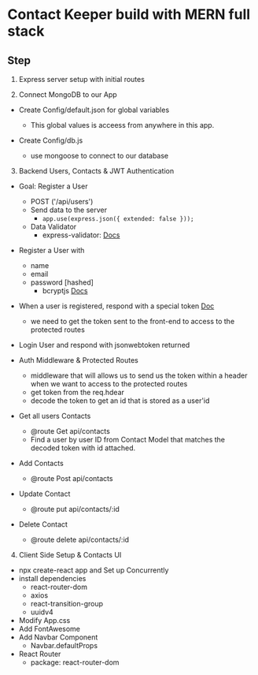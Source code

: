 # Contact Keeper build with MERN full stack

## Step

1. Express server setup with initial routes

2. Connect MongoDB to our App

- Create Config/default.json for global variables

  - This global values is acceess from anywhere in this app.

- Create Config/db.js

  - use mongoose to connect to our database

3. Backend Users, Contacts & JWT
   Authentication

- Goal: Register a User

  - POST ('/api/users')
  - Send data to the server
    - `app.use(express.json({ extended: false }));`
  - Data Validator
    - express-validator: [Docs](https://express-validator.github.io/docs/)

- Register a User with

  - name
  - email
  - password [hashed]
    - bcryptjs [Docs](https://www.npmjs.com/package/bcryptjs)

- When a user is registered, respond with a special token [Doc](https://jwt.io/)
  - we need to get the token sent to the front-end to access to the protected routes
- Login User and respond with jsonwebtoken returned

- Auth Middleware & Protected Routes

  - middleware that will allows us to send us the token within a header when we want to access to the protected routes
  - get token from the req.hdear
  - decode the token to get an id that is stored as a user'id

- Get all users Contacts

  - @route Get api/contacts
  - Find a user by user ID from Contact Model that matches the decoded token with id attached.

- Add Contacts

  - @route Post api/contacts

- Update Contact

  - @route put api/contacts/:id

- Delete Contact
  - @route delete api/contacts/:id

4. Client Side Setup & Contacts UI

- npx create-react app and Set up Concurrently
- install dependencies
  - react-router-dom
  - axios
  - react-transition-group
  - uuidv4
- Modify App.css
- Add FontAwesome
- Add Navbar Component
  - Navbar.defaultProps
- React Router
  - package: react-router-dom
